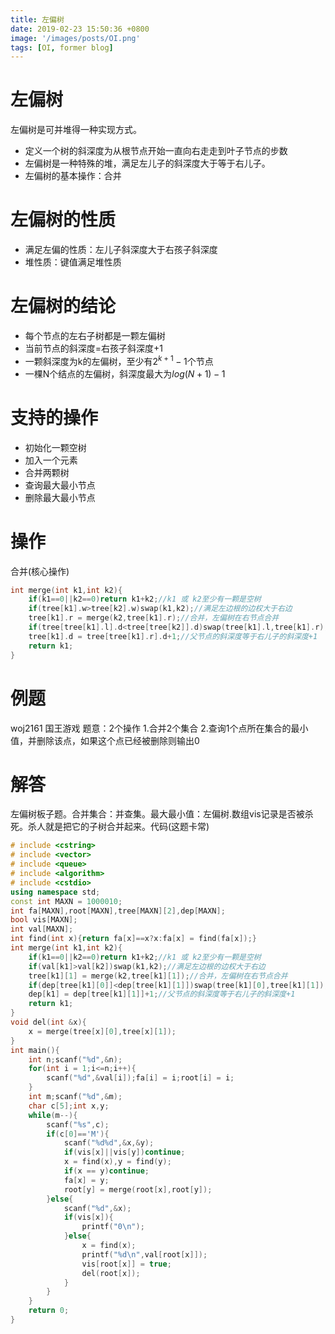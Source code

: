 ```yaml
---
title: 左偏树
date: 2019-02-23 15:50:36 +0800
image: '/images/posts/OI.png'
tags: [OI, former blog]
---
```


# 左偏树
左偏树是可并堆得一种实现方式。

 - 定义一个树的斜深度为从根节点开始一直向右走走到叶子节点的步数
 - 左偏树是一种特殊的堆，满足左儿子的斜深度大于等于右儿子。
 - 左偏树的基本操作：合并
 
# 左偏树的性质
 - 满足左偏的性质：左儿子斜深度大于右孩子斜深度
 - 堆性质：键值满足堆性质
 
# 左偏树的结论
 - 每个节点的左右子树都是一颗左偏树
 - 当前节点的斜深度=右孩子斜深度+1
 - 一颗斜深度为k的左偏树，至少有$2^{k+1}-1$个节点
 - 一棵N个结点的左偏树，斜深度最大为$log(N+1)-1$
 
# 支持的操作
 - 初始化一颗空树
 - 加入一个元素
 - 合并两颗树
 - 查询最大最小节点
 - 删除最大最小节点

# 操作
合并(核心操作)
```cpp
int merge(int k1,int k2){
	if(k1==0||k2==0)return k1+k2;//k1 或 k2至少有一颗是空树
	if(tree[k1].w>tree[k2].w)swap(k1,k2);//满足左边根的边权大于右边
	tree[k1].r = merge(k2,tree[k1].r);//合并，左偏树在右节点合并
	if(tree[tree[k1].l].d<tree[tree[k2]].d)swap(tree[k1].l,tree[k1].r);//维护左偏的性质 
	tree[k1].d = tree[tree[k1].r].d+1;//父节点的斜深度等于右儿子的斜深度+1 
	return k1; 
}
```
# 例题
woj2161 国王游戏
题意：2个操作
1.合并2个集合
2.查询1个点所在集合的最小值，并删除该点，如果这个点已经被删除则输出0
# 解答
左偏树板子题。合并集合：并查集。最大最小值：左偏树.数组vis记录是否被杀死。杀人就是把它的子树合并起来。代码(这题卡常)
```cpp
# include <cstring>
# include <vector>
# include <queue>
# include <algorithm>
# include <cstdio>
using namespace std;
const int MAXN = 1000010;
int fa[MAXN],root[MAXN],tree[MAXN][2],dep[MAXN];
bool vis[MAXN];
int val[MAXN];
int find(int x){return fa[x]==x?x:fa[x] = find(fa[x]);}
int merge(int k1,int k2){
	if(k1==0||k2==0)return k1+k2;//k1 或 k2至少有一颗是空树
	if(val[k1]>val[k2])swap(k1,k2);//满足左边根的边权大于右边
	tree[k1][1] = merge(k2,tree[k1][1]);//合并，左偏树在右节点合并
	if(dep[tree[k1][0]]<dep[tree[k1][1]])swap(tree[k1][0],tree[k1][1]);//维护左偏的性质 
	dep[k1] = dep[tree[k1][1]]+1;//父节点的斜深度等于右儿子的斜深度+1 
	return k1; 
}
void del(int &x){
	x = merge(tree[x][0],tree[x][1]);
}
int main(){
    int n;scanf("%d",&n);
    for(int i = 1;i<=n;i++){
    	scanf("%d",&val[i]);fa[i] = i;root[i] = i;
    }
    int m;scanf("%d",&m);
    char c[5];int x,y;
	while(m--){
    	scanf("%s",c);
    	if(c[0]=='M'){
    		scanf("%d%d",&x,&y);
    		if(vis[x]||vis[y])continue;
    		x = find(x),y = find(y);
    		if(x == y)continue;
    		fa[x] = y;
    		root[y] = merge(root[x],root[y]);
    	}else{
    		scanf("%d",&x);
    		if(vis[x]){
    			printf("0\n");
    		}else{
    			x = find(x);
    			printf("%d\n",val[root[x]]);
    			vis[root[x]] = true;
    			del(root[x]);
    		}
    	}
    }
    return 0;
}
```

